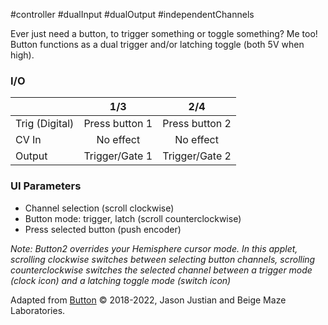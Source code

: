 #controller #dualInput #dualOutput #independentChannels 

Ever just need a button, to trigger something or toggle something? Me too! Button functions as a dual trigger and/or latching toggle (both 5V when high).

### I/O

|                |              1/3           |                   2/4                |
| -------------- |:---------------------------:|:-------------------------------------:|
| Trig (Digital) |  Press button 1   | Press button 2 |
| CV In          | No effect |     No effect       |
| Output         |          Trigger/Gate 1           |         Trigger/Gate 2          |

### UI Parameters
* Channel selection (scroll clockwise)
* Button mode: trigger, latch (scroll counterclockwise)
* Press selected button (push encoder)

_Note: Button2 overrides your Hemisphere cursor mode. In this applet, scrolling clockwise switches between selecting button channels, scrolling counterclockwise switches the selected channel between a trigger mode (clock icon) and a latching toggle mode (switch icon)_


Adapted from [Button](https://github.com/Chysn/O_C-HemisphereSuite/wiki/Button) © 2018-2022, Jason Justian and Beige Maze Laboratories. 